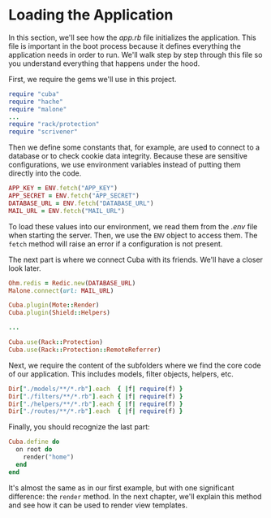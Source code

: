 Loading the Application
=======================

In this section, we'll see how the *app.rb* file initializes the
application. This file is important in the boot process because it
defines everything the application needs in order to run. We'll walk
step by step through this file so you understand everything that happens
under the hood.

First, we require the gems we'll use in this project.

```ruby
require "cuba"
require "hache"
require "malone"
...
require "rack/protection"
require "scrivener"
```

Then we define some constants that, for example, are used to connect to a
database or to check cookie data integrity. Because these are sensitive
configurations, we use environment variables instead of putting them
directly into the code.

```ruby
APP_KEY = ENV.fetch("APP_KEY")
APP_SECRET = ENV.fetch("APP_SECRET")
DATABASE_URL = ENV.fetch("DATABASE_URL")
MAIL_URL = ENV.fetch("MAIL_URL")
```

To load these values into our environment, we read them from the *.env*
file when starting the server. Then, we use the `ENV` object to access
them. The `fetch` method will raise an error if a configuration is not
present.

The next part is where we connect Cuba with its friends. We'll have a
closer look later.

```ruby
Ohm.redis = Redic.new(DATABASE_URL)
Malone.connect(url: MAIL_URL)

Cuba.plugin(Mote::Render)
Cuba.plugin(Shield::Helpers)

...

Cuba.use(Rack::Protection)
Cuba.use(Rack::Protection::RemoteReferrer)
```

Next, we require the content of the subfolders where we find the core code
of our application. This includes models, filter objects, helpers, etc.

```ruby
Dir["./models/**/*.rb"].each  { |f| require(f) }
Dir["./filters/**/*.rb"].each { |f| require(f) }
Dir["./helpers/**/*.rb"].each { |f| require(f) }
Dir["./routes/**/*.rb"].each  { |f| require(f) }
```

Finally, you should recognize the last part:

```ruby
Cuba.define do
  on root do
    render("home")
  end
end
```

It's almost the same as in our first example, but with one significant
difference: the `render` method. In the next chapter, we'll explain this
method and see how it can be used to render view templates.
